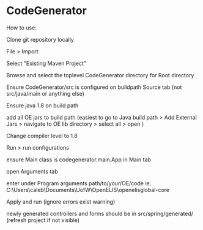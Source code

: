 # CodeGenerator

How to use:

Clone git repository locally

File > Import

Select "Existing Maven Project"

Browse and select the toplevel CodeGenerator directory for Root directory

Ensure CodeGenerator/src is configured on buildpath Source tab (not src/java/main or anything else)

Ensure java 1.8 on build path

add all OE jars to build path (easiest to go to Java build path > Add External Jars > navigate to OE lib directory > select all > open )

Change compiler level to 1.8

Run > run configurations

ensure Main class is codegenerator.main.App in Main tab

open Arguments tab

enter under Program arguments path/to/your/OE/code ie. C:\Users\caleb\Documents\UofW\OpenELIS\openelisglobal-core

Apply and run (ignore errors exist warning)

newly generated controllers and forms should be in src/spring/generated/ (refresh project if not visible)

